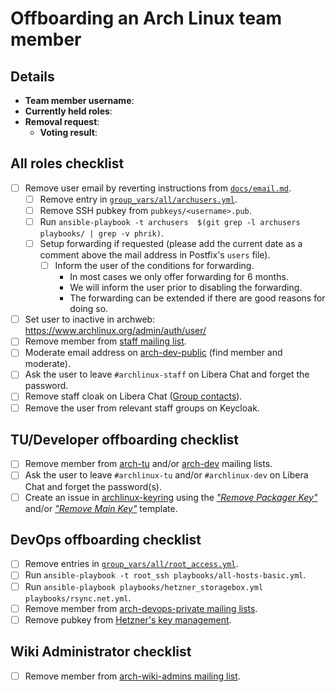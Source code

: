 <!--
This template should be used for offboarding Arch Linux team members.
-->

# Offboarding an Arch Linux team member

## Details

- **Team member username**:
- **Currently held roles**: <!-- Add known roles here like TU, DevOps, etc -->
- **Removal request**: <!-- Add link to relevant mailing list mail -->
  - **Voting result**: <!-- Add link to relevant mailing list mail -->

## All roles checklist

- [ ] Remove user email by reverting instructions from [`docs/email.md`](docs/email.md).
  - [ ] Remove entry in [`group_vars/all/archusers.yml`](group_vars/all/archusers.yml).
  - [ ] Remove SSH pubkey from `pubkeys/<username>.pub`.
  - [ ] Run `ansible-playbook -t archusers  $(git grep -l archusers playbooks/ | grep -v phrik)`.
  - [ ] Setup forwarding if requested (please add the current date as a comment above the mail address in Postfix's `users` file).
    - [ ] Inform the user of the conditions for forwarding.
      - In most cases we only offer forwarding for 6 months.
      - We will inform the user prior to disabling the forwarding.
      - The forwarding can be extended if there are good reasons for doing so.
- [ ] Set user to inactive in archweb: https://www.archlinux.org/admin/auth/user/
- [ ] Remove member from [staff mailing list](https://lists.archlinux.org/mailman3/lists/staff.lists.archlinux.org/members/member/).
- [ ] Moderate email address on [arch-dev-public](https://lists.archlinux.org/mailman3/lists/arch-dev-public.lists.archlinux.org/members/member/) (find member and moderate).
- [ ] Ask the user to leave `#archlinux-staff` on Libera Chat and forget the password.
- [ ] Remove staff cloak on Libera Chat ([Group contacts](https://wiki.archlinux.org/title/Arch_IRC_channels#Libera_Chat_group_contacts)).
- [ ] Remove the user from relevant staff groups on Keycloak.

## TU/Developer offboarding checklist

- [ ] Remove member from [arch-tu](https://lists.archlinux.org/mailman3/lists/arch-tu.lists.archlinux.org/members/member/) and/or [arch-dev](https://lists.archlinux.org/mailman3/lists/arch-dev.lists.archlinux.org/members/member/) mailing lists.
- [ ] Ask the user to leave `#archlinux-tu` and/or `#archlinux-dev` on Libera Chat and forget the password(s).
- [ ] Create an issue in [archlinux-keyring](https://gitlab.archlinux.org/archlinux/archlinux-keyring) using the [*"Remove Packager Key"*](https://gitlab.archlinux.org/archlinux/archlinux-keyring/-/issues/new?issuable_template=Remove%20Packager%20Key) and/or [*"Remove Main Key"*](https://gitlab.archlinux.org/archlinux/archlinux-keyring/-/issues/new?issuable_template=Remove%20Main%20Key) template.

## DevOps offboarding checklist

- [ ] Remove entries in [`group_vars/all/root_access.yml`](group_vars/all/root_access.yml).
- [ ] Run `ansible-playbook -t root_ssh playbooks/all-hosts-basic.yml`.
- [ ] Run `ansible-playbook playbooks/hetzner_storagebox.yml playbooks/rsync.net.yml`.
- [ ] Remove member from [arch-devops-private mailing lists](https://lists.archlinux.org/mailman3/lists/arch-devops-private.lists.archlinux.org/members/member/).
- [ ] Remove pubkey from [Hetzner's key management](https://robot.your-server.de/key/index).

## Wiki Administrator checklist

- [ ] Remove member from [arch-wiki-admins mailing list](https://lists.archlinux.org/mailman3/lists/arch-wiki-admins.lists.archlinux.org/members/member/).
